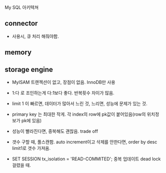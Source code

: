 My SQL 아키텍쳐



## connector
- 사용시, 큐 처리 해줘야함.
## memory

## storage engine
- MyISAM 트랜젝션이 없고, 장점이 없음. InnoDB만 사용






- 1:다 로 조인하는게 다:1보다 좋다.  반복횟수 차이가 많음.
- limit 1 이 빠르면, 데이터가 많아서 느린 것, 느리면, 성능에 문제가 있는 것.
- primary key 는 최대한 작게. 각 index의 row에 pk값이 붙어있음(row의 위치정보가 pk에 있음)
- 성능이 빨라진다면, 중복해도 괜찮음. trade off
- 갯수 구할 때, 풀스캔함. auto increment이고 삭제를 안한다면, order by desc limit1로 갯수 가져옴.
- SET SESSION tx_isolation = 'READ-COMMITED'; 중복 업데이트 dead lock 걸렸을 때. 
